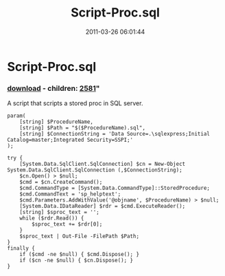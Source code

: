 ﻿---
pid:            2580
parent:         0
children:       2581
poster:         Justin Dearing
title:          Script-Proc.sql
date:           2011-03-26 06:01:44
format:         posh
---

# Script-Proc.sql

### [download](2580.ps1) - children: [2581](2581.md)"

A script that scripts a stored proc in SQL server.

```posh
param(
    [string] $ProcedureName,
    [string] $Path = "$($ProcedureName).sql",
    [string] $ConnectionString = 'Data Source=.\sqlexpress;Initial Catalog=master;Integrated Security=SSPI;'
);

try {
    [System.Data.SqlClient.SqlConnection] $cn = New-Object System.Data.SqlClient.SqlConnection (,$ConnectionString);
    $cn.Open() > $null;
    $cmd = $cn.CreateCommand();
    $cmd.CommandType = [System.Data.CommandType]::StoredProcedure;
    $cmd.CommandText = 'sp_helptext';
    $cmd.Parameters.AddWithValue('@objname', $ProcedureName) > $null;
    [System.Data.IDataReader] $rdr = $cmd.ExecuteReader();
    [string] $sproc_text = '';
    while ($rdr.Read()) {
        $sproc_text += $rdr[0];
    }
    $sproc_text | Out-File -FilePath $Path;
}
finally {
    if ($cmd -ne $null) { $cmd.Dispose(); }
    if ($cn -ne $null) { $cn.Dispose(); }
}
```
